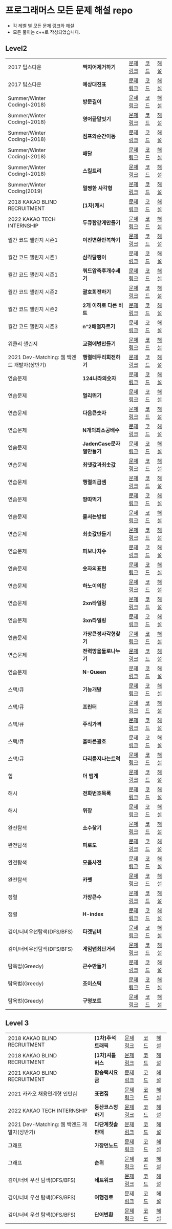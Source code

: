 # 프로그래머스 모든 문제 해설 repo

- 각 레벨 별 모든 문제 링크와 해설
- 모든 풀이는 c++로 작성되었습니다.

## Level2

||||||
|-|--|--|--|--|
|2017 팁스다운|**짝지어제거하기**|[문제링크](https://school.programmers.co.kr/learn/courses/30/lessons/12973)|[코드](https://github.com/GyeongahNa/ProgrammersArchive/blob/main/code/lv2_%EC%A7%9D%EC%A7%80%EC%96%B4%EC%A0%9C%EA%B1%B0%ED%95%98%EA%B8%B0.cpp)|[해설](https://maramarathon.tistory.com/140)|
|2017 팁스다운|**예상대진표**|[문제링크](https://school.programmers.co.kr/learn/courses/30/lessons/12985)|[코드](https://github.com/GyeongahNa/ProgrammersArchive/blob/main/code/lv2_%EC%98%88%EC%83%81%EB%8C%80%EC%A7%84%ED%91%9C.cpp)|[해설](https://maramarathon.tistory.com/175)|
|Summer/Winter Coding(~2018)|**방문길이**|[문제링크](https://school.programmers.co.kr/learn/courses/30/lessons/49994)|[코드](https://github.com/GyeongahNa/ProgrammersArchive/blob/main/code/lv2_%EB%B0%A9%EB%AC%B8%EA%B8%B8%EC%9D%B4.cpp)|[해설](https://maramarathon.tistory.com/134)|
|Summer/Winter Coding(~2018)|**영어끝말잇기**|[문제링크](https://school.programmers.co.kr/learn/courses/30/lessons/12981)|[코드](https://github.com/GyeongahNa/ProgrammersArchive/blob/main/code/lv2_%EC%98%81%EC%96%B4%EB%81%9D%EB%A7%90%EC%9E%87%EA%B8%B0.cpp)|[해설](https://maramarathon.tistory.com/141)|
|Summer/Winter Coding(~2018)|**점프와순간이동**|[문제링크](https://school.programmers.co.kr/learn/courses/30/lessons/12980)|[코드](https://github.com/GyeongahNa/ProgrammersArchive/blob/main/code/lv2_%EC%A0%90%ED%94%84%EC%99%80%EC%88%9C%EA%B0%84%EC%9D%B4%EB%8F%99.cpp)|[해설](https://maramarathon.tistory.com/166)|
|Summer/Winter Coding(~2018)|**배달**|[문제링크](https://school.programmers.co.kr/learn/courses/30/lessons/12978)|[코드](https://github.com/GyeongahNa/ProgrammersArchive/blob/main/code/lv2_%EB%B0%B0%EB%8B%AC.cpp)|[해설](https://maramarathon.tistory.com/183?category=979702)|
|Summer/Winter Coding(~2018)|**스킬트리**|[문제링크](https://school.programmers.co.kr/learn/courses/30/lessons/49993)|[코드](https://github.com/GyeongahNa/ProgrammersArchive/blob/main/code/lv2_%EC%8A%A4%ED%82%AC%ED%8A%B8%EB%A6%AC.cpp)|[해설](https://maramarathon.tistory.com/184)|
|Summer/Winter Coding(2019)|**멀쩡한 사각형**|[문제링크](https://school.programmers.co.kr/learn/courses/30/lessons/62048)|[코드](https://github.com/GyeongahNa/ProgrammersArchive/blob/main/code/lv2_%EB%A9%80%EC%A9%A1%ED%95%9C%EC%82%AC%EA%B0%81%ED%98%95.cpp)|[해설](https://maramarathon.tistory.com/131)|
|2018 KAKAO BLIND RECRUITMENT|**[1차]캐시**|[문제링크](https://school.programmers.co.kr/learn/courses/30/lessons/17680)|[코드](https://github.com/GyeongahNa/ProgrammersArchive/blob/main/code/lv2_%5B1%EC%B0%A8%5D%EC%BA%90%EC%8B%9C.cpp)|[해설](https://maramarathon.tistory.com/173)|
|2022 KAKAO TECH INTERNSHIP|**두큐합같게만들기**|[문제링크](https://school.programmers.co.kr/learn/courses/30/lessons/118667)|[코드](https://github.com/GyeongahNa/ProgrammersArchive/blob/main/code/lv2_%EB%91%90%ED%81%90%ED%95%A9%EA%B0%99%EA%B2%8C%EB%A7%8C%EB%93%A4%EA%B8%B0.cpp)|[해설](https://maramarathon.tistory.com/172?category=979702)|
|월간 코드 챌린지 시즌1|**이진변환반복하기**|[문제링크](https://school.programmers.co.kr/learn/courses/30/lessons/70129)|[코드](https://github.com/GyeongahNa/ProgrammersArchive/blob/main/code/lv2_%EC%9D%B4%EC%A7%84%EB%B3%80%ED%99%98%EB%B0%98%EB%B3%B5%ED%95%98%EA%B8%B0.cpp)|[해설](https://maramarathon.tistory.com/151?category=979702)|
|월간 코드 챌린지 시즌1|**삼각달팽이**|[문제링크](https://school.programmers.co.kr/learn/courses/30/lessons/68645)|[코드](https://github.com/GyeongahNa/ProgrammersArchive/blob/main/code/lv2_%EC%82%BC%EA%B0%81%EB%8B%AC%ED%8C%BD%EC%9D%B4.cpp)|[해설](https://maramarathon.tistory.com/180)|
|월간 코드 챌린지 시즌1|**쿼드압축후개수세기**|[문제링크](https://school.programmers.co.kr/learn/courses/30/lessons/68936)|[코드](https://github.com/GyeongahNa/ProgrammersArchive/blob/main/code/lv2_%EC%BF%BC%EB%93%9C%EC%95%95%EC%B6%95%ED%9B%84%EA%B0%9C%EC%88%98%EC%84%B8%EA%B8%B0.cpp)|[해설](https://maramarathon.tistory.com/182)|
|월간 코드 챌린지 시즌2|**괄호회전하기**|[문제링크](https://school.programmers.co.kr/learn/courses/30/lessons/76502)|[코드](https://github.com/GyeongahNa/ProgrammersArchive/blob/main/code/lv2_%EA%B4%84%ED%98%B8%ED%9A%8C%EC%A0%84%ED%95%98%EA%B8%B0.cpp)|[해설](https://maramarathon.tistory.com/165)|
|월간 코드 챌린지 시즌2|**2개 이하로 다른 비트**|[문제링크](https://school.programmers.co.kr/learn/courses/30/lessons/77885)|[코드](https://github.com/GyeongahNa/ProgrammersArchive/blob/main/code/lv2_2%EA%B0%9C%EC%9D%B4%ED%95%98%EB%A1%9C%EB%8B%A4%EB%A5%B8%EB%B9%84%ED%8A%B8.cpp)|[해설](https://maramarathon.tistory.com/170)|
|월간 코드 챌린지 시즌3|**n^2배열자르기**|[문제링크](https://school.programmers.co.kr/learn/courses/30/lessons/87390)|[코드](https://github.com/GyeongahNa/ProgrammersArchive/blob/main/code/lv2_n%5E2%EB%B0%B0%EC%97%B4%EC%9E%90%EB%A5%B4%EA%B8%B0.cpp)|[해설](https://maramarathon.tistory.com/168)|
|위클리 챌린지|**교점에별만들기**|[문제링크](https://school.programmers.co.kr/learn/courses/30/lessons/87377)|[코드](https://github.com/GyeongahNa/ProgrammersArchive/blob/main/code/lv2_%EA%B5%90%EC%A0%90%EC%97%90%EB%B3%84%EB%A7%8C%EB%93%A4%EA%B8%B0.cpp)|[해설](https://maramarathon.tistory.com/178)|
|2021 Dev-Matching: 웹 백엔드 개발자(상반기)|**행렬테두리회전하기**|[문제링크](https://school.programmers.co.kr/learn/courses/30/lessons/77485)|[코드](https://github.com/GyeongahNa/ProgrammersArchive/blob/main/code/lv2_%ED%96%89%EB%A0%AC%ED%85%8C%EB%91%90%EB%A6%AC%ED%9A%8C%EC%A0%84%ED%95%98%EA%B8%B0.cpp)|[해설](https://maramarathon.tistory.com/171)|
|연습문제|**124나라의숫자**|[문제링크](https://school.programmers.co.kr/learn/courses/30/lessons/12899)|[코드](https://github.com/GyeongahNa/ProgrammersArchive/blob/main/code/lv2_124%EB%82%98%EB%9D%BC%EC%9D%98%EC%88%AB%EC%9E%90.cpp)|[해설](https://maramarathon.tistory.com/132?category=979702)|
|연습문제|**멀리뛰기**|[문제링크](https://school.programmers.co.kr/learn/courses/30/lessons/12914)|[코드](https://github.com/GyeongahNa/ProgrammersArchive/blob/main/code/lv2_%EB%A9%80%EB%A6%AC%EB%9B%B0%EA%B8%B0.cpp)|[해설](https://maramarathon.tistory.com/136)|
|연습문제|**다음큰숫자**|[문제링크](https://school.programmers.co.kr/learn/courses/30/lessons/12911#)|[코드](https://github.com/GyeongahNa/ProgrammersArchive/blob/main/code/lv2_%EB%8B%A4%EC%9D%8C%ED%81%B0%EC%88%AB%EC%9E%90.cpp)|[해설](https://maramarathon.tistory.com/143)|
|연습문제|**N개의최소공배수**|[문제링크](https://school.programmers.co.kr/learn/courses/30/lessons/12953)|[코드](https://github.com/GyeongahNa/ProgrammersArchive/blob/main/code/lv2_N%EA%B0%9C%EC%9D%98%EC%B5%9C%EC%86%8C%EA%B3%B5%EB%B0%B0%EC%88%98.cpp)|[해설](https://maramarathon.tistory.com/147?category=979702)|
|연습문제|**JadenCase문자열만들기**|[문제링크](https://school.programmers.co.kr/learn/courses/30/lessons/12951)|[코드](https://github.com/GyeongahNa/ProgrammersArchive/blob/main/code/lv2_JadenCase%EB%AC%B8%EC%9E%90%EC%97%B4%EB%A7%8C%EB%93%A4%EA%B8%B0.cpp)|[해설](https://maramarathon.tistory.com/148)|
|연습문제|**최댓값과최솟값**|[문제링크](https://school.programmers.co.kr/learn/courses/30/lessons/12939)|[코드](https://github.com/GyeongahNa/ProgrammersArchive/blob/main/code/lv2_%EC%B5%9C%EB%8C%93%EA%B0%92%EA%B3%BC%EC%B5%9C%EC%86%9F%EA%B0%92.cpp)|[해설](https://maramarathon.tistory.com/149)|
|연습문제|**행렬의곱셈**|[문제링크](https://school.programmers.co.kr/learn/courses/30/lessons/12949)|[코드](https://github.com/GyeongahNa/ProgrammersArchive/blob/main/code/lv2_%ED%96%89%EB%A0%AC%EC%9D%98%EA%B3%B1%EC%85%88.cpp)|[해설](https://maramarathon.tistory.com/150?category=979702)|
|연습문제|**땅따먹기**|[문제링크](https://school.programmers.co.kr/learn/courses/30/lessons/12913)|[코드](https://github.com/GyeongahNa/ProgrammersArchive/blob/main/code/lv2_%EB%95%85%EB%94%B0%EB%A8%B9%EA%B8%B0.cpp)|[해설](https://maramarathon.tistory.com/155)|
|연습문제|**줄서는방법**|[문제링크](https://school.programmers.co.kr/learn/courses/30/lessons/12936)|[코드](https://github.com/GyeongahNa/ProgrammersArchive/blob/main/code/lv2_%EC%A4%84%EC%84%9C%EB%8A%94%EB%B0%A9%EB%B2%95.cpp)|[해설](https://maramarathon.tistory.com/157)|
|연습문제|**최솟값만들기**|[문제링크](https://school.programmers.co.kr/learn/courses/30/lessons/12941)|[코드](https://github.com/GyeongahNa/ProgrammersArchive/blob/main/code/lv2_%EC%B5%9C%EC%86%9F%EA%B0%92%EB%A7%8C%EB%93%A4%EA%B8%B0.cpp)|[해설](https://maramarathon.tistory.com/158)|
|연습문제|**피보나치수**|[문제링크](https://school.programmers.co.kr/learn/courses/30/lessons/12945)|[코드](https://github.com/GyeongahNa/ProgrammersArchive/blob/main/code/lv2_%ED%94%BC%EB%B3%B4%EB%82%98%EC%B9%98%EC%88%98.cpp)|[해설](https://maramarathon.tistory.com/161)|
|연습문제|**숫자의표현**|[문제링크](https://school.programmers.co.kr/learn/courses/30/lessons/12924)|[코드](https://github.com/GyeongahNa/ProgrammersArchive/blob/main/code/lv2_%EC%88%AB%EC%9E%90%EC%9D%98%ED%91%9C%ED%98%84.cpp)|[해설](https://maramarathon.tistory.com/162)|
|연습문제|**하노이의탑**|[문제링크](https://school.programmers.co.kr/learn/courses/30/lessons/12946)|[코드](https://github.com/GyeongahNa/ProgrammersArchive/blob/main/code/lv2_%ED%95%98%EB%85%B8%EC%9D%B4%EC%9D%98%ED%83%91.cpp)|[해설](https://maramarathon.tistory.com/164)|
|연습문제|**2xn타일링**|[문제링크](https://school.programmers.co.kr/learn/courses/30/lessons/12900)|[코드](https://github.com/GyeongahNa/ProgrammersArchive/blob/main/code/lv2_2xn%ED%83%80%EC%9D%BC%EB%A7%81.cpp)|[해설](https://maramarathon.tistory.com/167)|
|연습문제|**3xn타일링**|[문제링크](https://school.programmers.co.kr/learn/courses/30/lessons/12902#)|[코드](https://github.com/GyeongahNa/ProgrammersArchive/blob/main/code/lv2_3xn%ED%83%80%EC%9D%BC%EB%A7%81.cpp)|[해설](https://maramarathon.tistory.com/185)|
|연습문제|**가장큰정사각형찾기**|[문제링크](https://school.programmers.co.kr/learn/courses/30/lessons/12905)|[코드](https://github.com/GyeongahNa/ProgrammersArchive/blob/main/code/lv2_%EA%B0%80%EC%9E%A5%ED%81%B0%EC%A0%95%EC%82%AC%EA%B0%81%ED%98%95%EC%B0%BE%EA%B8%B0.cpp)|[해설](https://maramarathon.tistory.com/169)|
|연습문제|**전력망을둘로나누기**|[문제링크](https://school.programmers.co.kr/learn/courses/30/lessons/86971)|[코드](https://github.com/GyeongahNa/ProgrammersArchive/blob/main/code/lv2_%EC%A0%84%EB%A0%A5%EB%A7%9D%EC%9D%84%EB%91%98%EB%A1%9C%EB%82%98%EB%88%84%EA%B8%B0.cpp)|[해설](https://maramarathon.tistory.com/179)|
|연습문제|**N-Queen**|[문제링크](https://school.programmers.co.kr/learn/courses/30/lessons/12952)|[코드](https://github.com/GyeongahNa/ProgrammersArchive/blob/main/code/lv2_NQueen.cpp)|[해설](https://maramarathon.tistory.com/181)|
|스택/큐|**기능개발**|[문제링크](https://school.programmers.co.kr/learn/courses/30/lessons/42586)|[코드](https://github.com/GyeongahNa/ProgrammersArchive/blob/main/code/lv2_%EA%B8%B0%EB%8A%A5%EA%B0%9C%EB%B0%9C.cpp)|[해설](https://maramarathon.tistory.com/133)|
|스택/큐|**프린터**|[문제링크](https://school.programmers.co.kr/learn/courses/30/lessons/42587)|[코드](https://github.com/GyeongahNa/ProgrammersArchive/blob/main/code/lv2_%ED%94%84%EB%A6%B0%ED%84%B0.cpp)|[해설](https://maramarathon.tistory.com/138?category=979702)|
|스택/큐|**주식가격**|[문제링크](https://school.programmers.co.kr/learn/courses/30/lessons/42584)|[코드](https://github.com/GyeongahNa/ProgrammersArchive/blob/main/code/lv2_%EC%A3%BC%EC%8B%9D%EA%B0%80%EA%B2%A9.cpp)|[해설](https://maramarathon.tistory.com/142?category=979702)|
|스택/큐|**올바른괄호**|[문제링크](https://school.programmers.co.kr/learn/courses/30/lessons/12909)|[코드](https://github.com/GyeongahNa/ProgrammersArchive/blob/main/code/lv2_%EC%98%AC%EB%B0%94%EB%A5%B8%EA%B4%84%ED%98%B8.cpp)|[해설](https://maramarathon.tistory.com/156)|
|스택/큐|**다리를지나는트럭**|[문제링크](https://school.programmers.co.kr/learn/courses/30/lessons/42583)|[코드](https://github.com/GyeongahNa/ProgrammersArchive/blob/main/code/lv2_%EB%8B%A4%EB%A6%AC%EB%A5%BC%EC%A7%80%EB%82%98%EB%8A%94%ED%8A%B8%EB%9F%AD.cpp)|[해설](https://maramarathon.tistory.com/176)|
|힙|**더 맵게**|[문제링크](https://school.programmers.co.kr/learn/courses/30/lessons/42626)|[코드](https://github.com/GyeongahNa/ProgrammersArchive/blob/main/code/lv2_%EB%8D%94%EB%A7%B5%EA%B2%8C.cpp)|[해설](https://maramarathon.tistory.com/139)|
|해시|**전화번호목록**|[문제링크](https://school.programmers.co.kr/learn/courses/30/lessons/42577)|[코드](https://github.com/GyeongahNa/ProgrammersArchive/blob/main/code/lv2_%EC%A0%84%ED%99%94%EB%B2%88%ED%98%B8%EB%AA%A9%EB%A1%9D.cpp)|[해설](https://maramarathon.tistory.com/135)|
|해시|**위장**|[문제링크](https://school.programmers.co.kr/learn/courses/30/lessons/42578)|[코드](https://github.com/GyeongahNa/ProgrammersArchive/blob/main/code/lv2_%EC%9C%84%EC%9E%A5.cpp)|[해설](https://maramarathon.tistory.com/137?category=979702)|
|완전탐색|**소수찾기**|[문제링크](https://school.programmers.co.kr/learn/courses/30/lessons/42839)|[코드](https://github.com/GyeongahNa/ProgrammersArchive/blob/main/code/lv2_%EC%86%8C%EC%88%98%EC%B0%BE%EA%B8%B0.cpp)|[해설](https://maramarathon.tistory.com/144?category=979702)|
|완전탐색|**피로도**|[문제링크](https://school.programmers.co.kr/learn/courses/30/lessons/87946)|[코드](https://github.com/GyeongahNa/ProgrammersArchive/blob/main/code/lv2_%ED%94%BC%EB%A1%9C%EB%8F%84.cpp)|[해설](https://maramarathon.tistory.com/145)|
|완전탐색|**모음사전**|[문제링크](https://school.programmers.co.kr/learn/courses/30/lessons/84512)|[코드](https://github.com/GyeongahNa/ProgrammersArchive/blob/main/code/lv2_%EB%AA%A8%EC%9D%8C%EC%82%AC%EC%A0%84.cpp)|[해설](https://maramarathon.tistory.com/146)|
|완전탐색|**카펫**|[문제링크](https://school.programmers.co.kr/learn/courses/30/lessons/42842)|[코드](https://github.com/GyeongahNa/ProgrammersArchive/blob/main/code/lv2_%EC%B9%B4%ED%8E%AB.cpp)|[해설](https://maramarathon.tistory.com/152?category=979702)|
|정렬|**가장큰수**|[문제링크](https://school.programmers.co.kr/learn/courses/30/lessons/42746)|[코드](https://github.com/GyeongahNa/ProgrammersArchive/blob/main/code/lv2_%EA%B0%80%EC%9E%A5%ED%81%B0%EC%88%98.cpp)|[해설](https://maramarathon.tistory.com/153)|
|정렬|**H-index**|[문제링크](https://school.programmers.co.kr/learn/courses/30/lessons/42747)|[코드](https://github.com/GyeongahNa/ProgrammersArchive/blob/main/code/lv2_Hindex.cpp)|[해설](https://maramarathon.tistory.com/154)|
|깊이/너비우선탐색(DFS/BFS)|**타겟넘버**|[문제링크](https://school.programmers.co.kr/learn/courses/30/lessons/43165)|[코드](https://github.com/GyeongahNa/ProgrammersArchive/blob/main/code/lv2_%ED%83%80%EA%B2%9F%EB%84%98%EB%B2%84.cpp)|[해설](https://maramarathon.tistory.com/159)|
|깊이/너비우선탐색(DFS/BFS)|**게임맵최단거리**|[문제링크](https://school.programmers.co.kr/learn/courses/30/lessons/1844)|[코드](https://github.com/GyeongahNa/ProgrammersArchive/blob/main/code/lv2_%EA%B2%8C%EC%9E%84%EB%A7%B5%EC%B5%9C%EB%8B%A8%EA%B1%B0%EB%A6%AC.cpp)|[해설](https://maramarathon.tistory.com/160)|
|탐욕법(Greedy)|**큰수만들기**|[문제링크](https://school.programmers.co.kr/learn/courses/30/lessons/42883)|[코드](https://github.com/GyeongahNa/ProgrammersArchive/blob/main/code/lv2_%ED%81%B0%EC%88%98%EB%A7%8C%EB%93%A4%EA%B8%B0.cpp)|[해설](https://maramarathon.tistory.com/163)|
|탐욕법(Greedy)|**조이스틱**|[문제링크](https://school.programmers.co.kr/learn/courses/30/lessons/42860)|[코드](https://github.com/GyeongahNa/ProgrammersArchive/blob/main/code/lv2_%EC%A1%B0%EC%9D%B4%EC%8A%A4%ED%8B%B1.cpp)|[해설](https://maramarathon.tistory.com/174)|
|탐욕법(Greedy)|**구명보트**|[문제링크](https://school.programmers.co.kr/learn/courses/30/lessons/42885)|[코드](https://github.com/GyeongahNa/ProgrammersArchive/blob/main/code/lv2_%EA%B5%AC%EB%AA%85%EB%B3%B4%ED%8A%B8.cpp)|[해설](https://maramarathon.tistory.com/177)|

## Level 3

||||||
|-|--|--|--|--|
|2018 KAKAO BLIND RECRUITMENT|**[1차]추석트래픽**|[문제링크](https://school.programmers.co.kr/learn/courses/30/lessons/17676)|[코드](https://github.com/GyeongahNa/ProgrammersArchive/blob/main/code/lv3_%EC%B6%94%EC%84%9D%ED%8A%B8%EB%9E%98%ED%94%BD.cpp)|[해설](https://maramarathon.tistory.com/196)|
|2018 KAKAO BLIND RECRUITMENT|**[1차]셔틀버스**|[문제링크](https://school.programmers.co.kr/learn/courses/30/lessons/17678)|[코드](https://github.com/GyeongahNa/ProgrammersArchive/blob/main/code/lv3_%5B1%EC%B0%A8%5D%EC%85%94%ED%8B%80%EB%B2%84%EC%8A%A4.cpp)|[해설](https://maramarathon.tistory.com/197)|
|2021 KAKAO BLIND RECRUITMENT|**합승택시요금**|[문제링크](https://school.programmers.co.kr/learn/courses/30/lessons/72413)|[코드](https://github.com/GyeongahNa/ProgrammersArchive/blob/main/code/lv3_%ED%95%A9%EC%8A%B9%ED%83%9D%EC%8B%9C%EC%9A%94%EA%B8%88.cpp)|[해설](https://maramarathon.tistory.com/194?category=979702)|
|2021 카카오 채용연계형 인턴십|**표편집**|[문제링크](https://school.programmers.co.kr/learn/courses/30/lessons/81303)|[코드](https://github.com/GyeongahNa/ProgrammersArchive/blob/main/code/lv3_%ED%91%9C%ED%8E%B8%EC%A7%91.cpp)|[해설](https://maramarathon.tistory.com/198)|
|2022 KAKAO TECH INTERNSHIP|**등산코스정하기**|[문제링크](https://school.programmers.co.kr/learn/courses/30/lessons/118669)|[코드](https://github.com/GyeongahNa/ProgrammersArchive/blob/main/code/lv3_%EB%93%B1%EC%82%B0%EC%BD%94%EC%8A%A4%EC%A0%95%ED%95%98%EA%B8%B0.cpp)|[해설](https://maramarathon.tistory.com/193)|
|2021 Dev-Matching: 웹 백엔드 개발자(상반기)|**다단계칫솔판매**|[문제링크](https://school.programmers.co.kr/learn/courses/30/lessons/77486)|[코드](https://github.com/GyeongahNa/ProgrammersArchive/blob/main/code/lv3_%EB%8B%A4%EB%8B%A8%EA%B3%84%EC%B9%AB%EC%86%94%ED%8C%90%EB%A7%A4.cpp)|[해설](https://maramarathon.tistory.com/195)|
|그래프|**가장먼노드**|[문제링크](https://school.programmers.co.kr/learn/courses/30/lessons/49189)|[코드](https://github.com/GyeongahNa/ProgrammersArchive/blob/main/code/lv3_%EA%B0%80%EC%9E%A5%EB%A8%BC%EB%85%B8%EB%93%9C.cpp)|[해설](https://maramarathon.tistory.com/187)|
|그래프|**순위**|[문제링크](https://school.programmers.co.kr/learn/courses/30/lessons/49191)|[코드](https://github.com/GyeongahNa/ProgrammersArchive/blob/main/code/lv3_%EC%88%9C%EC%9C%84.cpp)|[해설](https://maramarathon.tistory.com/188)|
|깊이/너비 우선 탐색(DFS/BFS)|**네트워크**|[문제링크](https://school.programmers.co.kr/learn/courses/30/lessons/43162)|[코드](https://github.com/GyeongahNa/ProgrammersArchive/blob/main/code/lv3_%EB%84%A4%ED%8A%B8%EC%9B%8C%ED%81%AC.cpp)|[해설](https://maramarathon.tistory.com/189)|
|깊이/너비 우선 탐색(DFS/BFS)|**여행경로**|[문제링크](https://school.programmers.co.kr/learn/courses/30/lessons/43164)|[코드](https://github.com/GyeongahNa/ProgrammersArchive/blob/main/code/lv3_%EC%97%AC%ED%96%89%EA%B2%BD%EB%A1%9C.cpp)|[해설](https://maramarathon.tistory.com/190)|
|깊이/너비 우선 탐색(DFS/BFS)|**단어변환**|[문제링크](https://school.programmers.co.kr/learn/courses/30/lessons/43163)|[코드](https://github.com/GyeongahNa/ProgrammersArchive/blob/main/code/lv3_%EB%8B%A8%EC%96%B4%EB%B3%80%ED%99%98.cpp)|[해설](https://maramarathon.tistory.com/191?category=979702)|